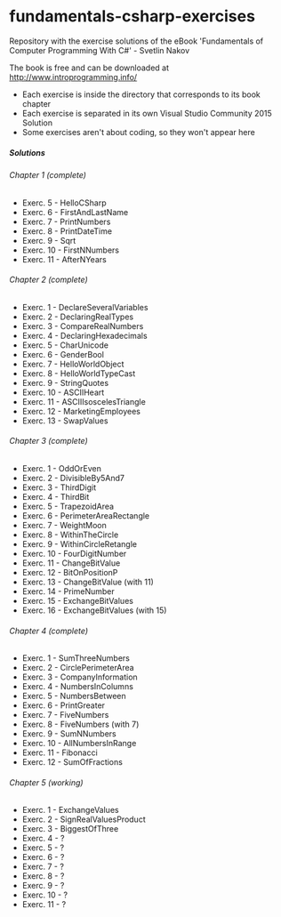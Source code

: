 # fundamentals-csharp-exercises
Repository with the exercise solutions of the eBook 'Fundamentals of Computer Programming With C#' - Svetlin Nakov

The book is free and can be downloaded at http://www.introprogramming.info/


* Each exercise is inside the directory that corresponds to its book chapter
* Each exercise is separated in its own Visual Studio Community 2015 Solution
* Some exercises aren't about coding, so they won't appear here


##### Solutions

###### Chapter 1 (complete)
* Exerc. 5 - HelloCSharp
* Exerc. 6 - FirstAndLastName
* Exerc. 7 - PrintNumbers
* Exerc. 8 - PrintDateTime
* Exerc. 9 - Sqrt
* Exerc. 10 - FirstNNumbers
* Exerc. 11 - AfterNYears

###### Chapter 2 (complete)
* Exerc. 1 - DeclareSeveralVariables
* Exerc. 2 - DeclaringRealTypes
* Exerc. 3 - CompareRealNumbers
* Exerc. 4 - DeclaringHexadecimals
* Exerc. 5 - CharUnicode
* Exerc. 6 - GenderBool
* Exerc. 7 - HelloWorldObject
* Exerc. 8 - HelloWorldTypeCast
* Exerc. 9 - StringQuotes
* Exerc. 10 - ASCIIHeart
* Exerc. 11 - ASCIIIsoscelesTriangle
* Exerc. 12 - MarketingEmployees
* Exerc. 13 - SwapValues

###### Chapter 3 (complete)
* Exerc. 1 - OddOrEven
* Exerc. 2 - DivisibleBy5And7
* Exerc. 3 - ThirdDigit
* Exerc. 4 - ThirdBit
* Exerc. 5 - TrapezoidArea
* Exerc. 6 - PerimeterAreaRectangle
* Exerc. 7 - WeightMoon
* Exerc. 8 - WithinTheCircle
* Exerc. 9 - WithinCircleRetangle
* Exerc. 10 - FourDigitNumber
* Exerc. 11 - ChangeBitValue
* Exerc. 12 - BitOnPositionP
* Exerc. 13 - ChangeBitValue (with 11) 
* Exerc. 14 - PrimeNumber
* Exerc. 15 - ExchangeBitValues 
* Exerc. 16 - ExchangeBitValues (with 15)

###### Chapter 4 (complete)
* Exerc. 1 - SumThreeNumbers
* Exerc. 2 - CirclePerimeterArea
* Exerc. 3 - CompanyInformation
* Exerc. 4 - NumbersInColumns
* Exerc. 5 - NumbersBetween
* Exerc. 6 - PrintGreater
* Exerc. 7 - FiveNumbers
* Exerc. 8 - FiveNumbers (with 7)
* Exerc. 9 - SumNNumbers
* Exerc. 10 - AllNumbersInRange
* Exerc. 11 - Fibonacci
* Exerc. 12 - SumOfFractions

###### Chapter 5 (working)
* Exerc. 1 - ExchangeValues
* Exerc. 2 - SignRealValuesProduct
* Exerc. 3 - BiggestOfThree
* Exerc. 4 - ?
* Exerc. 5 - ?
* Exerc. 6 - ?
* Exerc. 7 - ?
* Exerc. 8 - ?
* Exerc. 9 - ?
* Exerc. 10 - ?
* Exerc. 11 - ?